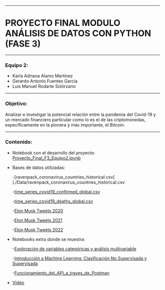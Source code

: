 -----

# PROYECTO FINAL MODULO ANÁLISIS DE DATOS CON PYTHON (FASE 3) 

-----

### Equipo 2:

* Karla Adriana Alamo Martínez
* Gerardo Antonio Fuentes García
* Luis Manuel Rodarte Solórzano

-----

### Objetivo:

Analizar e investigar la potencial relación entre la pandemia del Covid-19 y un mercado financiero particular como lo es el de las criptomonedas, específicamente en la pionera y más importante, el Bitcoin. 

-----

### Contenido:

* Notebook con el desarrollo del proyecto:  [Proyecto_Final_F3_Equipo2.ipynb](./Proyecto_Final_F3_Equipo2.ipynb)

* Bases de datos utilizadas: 

    -[ravenpack_coronavirus_countries_historical.csv](./Data/ravenpack_coronavirus_countries_historical.csv
    
    -[time_series_covid19_confirmed_global.csv](./Data/time_series_covid19_confirmed_global.csv)
    
    -[time_series_covid19_deaths_global.csv](./Data/time_series_covid19_deaths_global.csv)
    
    -[Elon Musk Tweets 2020](./Data/elonm_twitts_2020.csv)
    
    -[Elon Musk Tweets 2021](./Data/elonm_twitts_2021.csv)
    
    -[Elon Musk Tweets 2022](./Data/elonm_twitts_2022.csv)

* Notebooks extra donde se muestra: 

    -[Exploración de variables categóricas y análisis multivariable](./variables_categoricas_analisis_multivariable.ipynb) 
    
    -[Introducción a Machine Learning: Clasificación No Supervisada y Supervisada](./machine_learning.ipynb) 
    
    -[Funcionamiento_del_API_a_traves_de_Postman](./Funcionamiento_API_Postman.ipynb) 

* [Video](https://youtu.be/gqgJ7dYVZjE)
